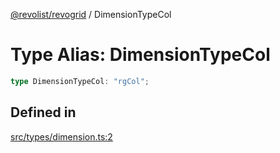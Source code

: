 [@revolist/revogrid](README.md) / DimensionTypeCol

# Type Alias: DimensionTypeCol

```ts
type DimensionTypeCol: "rgCol";
```

## Defined in

[src/types/dimension.ts:2](https://github.com/revolist/revogrid/blob/b6cbd022f95d7e046d6bc88abeaf01a3bc067577/src/types/dimension.ts#L2)
